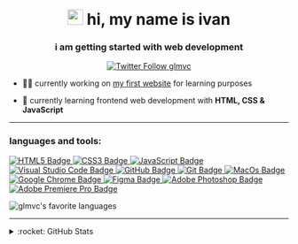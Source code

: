 <!-- top -->
<h1 align="center"><img src="https://media.giphy.com/media/hvRJCLFzcasrR4ia7z/giphy.gif" width="28"> hi, my name is ivan</h1>
<h3 align="center">i am getting started with web development</h3>

<p align="center">
  <a href="https://twitter.com/glmvc" target="blank">
    <img alt="Twitter Follow glmvc" src="https://img.shields.io/twitter/follow/glmvc?color=%231DA1F2&label=%40glmvc&logo=twitter&style=for-the-badge">
  </a>
</p>

- :man_technologist: currently working on [my first website](https://github.com/glmvc/first-site) for learning purposes

- :seedling: currently learning frontend web development with **HTML, CSS & JavaScript**

---

<!-- languages and tools -->
<h3 align="left">languages and tools:</h3>
<p align="left">
  <a href="https://www.w3.org/html/" target="_blank">
    <img alt="HTML5 Badge" src="https://img.shields.io/badge/html5-%23E34F26.svg?style=for-the-badge&logo=html5&logoColor=white">
  </a>
  <a href="https://www.w3.org/Style/CSS/" target="_blank">
    <img alt="CSS3 Badge" src="https://img.shields.io/badge/css3-%231572B6.svg?style=for-the-badge&logo=css3&logoColor=white">
  </a>
  <a href="https://www.ecma-international.org/" target="_blank">
    <img alt="JavaScript Badge" src="https://img.shields.io/badge/javascript-%23323330.svg?style=for-the-badge&logo=javascript&logoColor=%23F7DF1E">
  </a>
    <a href="https://code.visualstudio.com/" target="_blank">
    <img alt="Visual Studio Code Badge" src="https://img.shields.io/badge/Visual%20Studio%20Code-0078d7.svg?style=for-the-badge&logo=visual-studio-code&logoColor=white">
  </a>
  <a href="https://github.com/" target="_blank">
    <img alt="GitHub Badge" src="https://img.shields.io/badge/github-%23121011.svg?style=for-the-badge&logo=github&logoColor=white">
  </a>
  <a href="https://git-scm.com/" target="_blank">
    <img alt="Git Badge" src="https://img.shields.io/badge/git-%23F05033.svg?style=for-the-badge&logo=git&logoColor=white">
  </a>
  <a href="https://www.apple.com/macos/monterey/" target="_blank">
    <img alt="MacOs Badge" src="https://img.shields.io/badge/mac%20os-000000?style=for-the-badge&logo=macos&logoColor=F0F0F0">
  </a>
  <a href="https://www.google.com/intl/us_en/chrome/" target="_blank">
    <img alt="Google Chrome Badge" src="https://img.shields.io/badge/Google%20Chrome-4285F4?style=for-the-badge&logo=GoogleChrome&logoColor=white">
  </a>
  <a href="https://www.figma.com/" target="_blank">
    <img alt="Figma Badge" src="https://img.shields.io/badge/figma-%23F24E1E.svg?style=for-the-badge&logo=figma&logoColor=white">
  </a>
  <a href="https://www.adobe.com/products/photoshop.html" target="_blank">
    <img alt="Adobe Photoshop Badge" src="https://img.shields.io/badge/adobephotoshop-%2331A8FF.svg?style=for-the-badge&logo=adobephotoshop&logoColor=white">
  </a>
  <a href="https://www.adobe.com/products/premiere.html" target="_blank">
    <img alt="Adobe Premiere Pro Badge" src="https://img.shields.io/badge/Adobe%20Premiere%20Pro-9999FF.svg?style=for-the-badge&logo=Adobe%20Premiere%20Pro&logoColor=white">
  </a>
</p>


<!-- stats -->
<p>
  <img align="left" alt="glmvc's favorite languages" src="https://github-readme-stats.vercel.app/api/top-langs?username=glmvc&show_icons=true&layout=compact&theme=github_dark&title_color=35BAE4">
</p><br>

---

<details>
  <summary>:rocket: GitHub Stats</summary>
  <br>
  <img align="left" alt="glmvc's GitHub Stats" src="https://github-readme-stats.vercel.app/api?username=glmvc&show_icons=true&hide_title=true&theme=github_dark&icon_color=35BAE4">
</details>
